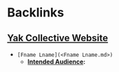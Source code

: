 
# Backlinks
## [Yak Collective Website](<Yak Collective Website.md>)
- `[Fname Lname](<Fname Lname.md>)`
    - **[Intended Audience](<Intended Audience.md>):**

